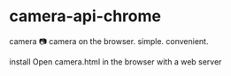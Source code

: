 # camera-api-chrome

camera 📷
camera on the browser. simple. convenient.

install
Open camera.html in the browser with a web server
